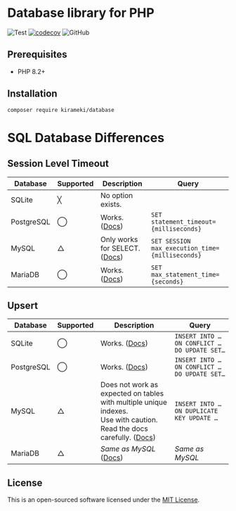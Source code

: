 # Database library for PHP

![Test](https://github.com/kirameki-php/database/actions/workflows/test.yml/badge.svg)
[![codecov](https://codecov.io/gh/kirameki-php/time/branch/main/graph/badge.svg?token=1PV8FB4O4O)](https://codecov.io/gh/kirameki-php/database)
![GitHub](https://img.shields.io/github/license/kirameki-php/database)

## Prerequisites

- PHP 8.2+

## Installation

```
composer require kirameki/database
```

# SQL Database Differences

## Session Level Timeout

| Database    | Supported | Description                                                                                                                 | Query                                           |
|-------------|-----------|-----------------------------------------------------------------------------------------------------------------------------|-------------------------------------------------|
| SQLite      | ╳         | No option exists.                                                                                                           |                                                 |
| PostgreSQL  | ◯         | Works. ([Docs](https://www.postgresql.org/docs/current/runtime-config-client.html#GUC-STATEMENT-TIMEOUT))                   | `SET statement_timeout={milliseconds}`          |
| MySQL       | △         | Only works for SELECT. ([Docs](https://dev.mysql.com/doc/refman/en/server-system-variables.html#sysvar_max_execution_time)) | `SET SESSION max_execution_time={milliseconds}` |
| MariaDB     | ◯         | Works. ([Docs](https://mariadb.com/kb/en/server-system-variables/#max_statement_time))                                      | `SET max_statement_time={seconds}`              |

## Upsert

| Database    | Supported | Description                                                                                                                                                                     | Query                                        |
|-------------|-----------|---------------------------------------------------------------------------------------------------------------------------------------------------------------------------------|----------------------------------------------|
| SQLite      | ◯         | Works. ([Docs](https://www.sqlite.org/lang_upsert.html))                                                                                                                        | `INSERT INTO … ON CONFLICT … DO UPDATE SET…` |
| PostgreSQL  | ◯         | Works. ([Docs](https://www.postgresql.org/docs/current/sql-insert.html))                                                                                                        | `INSERT INTO … ON CONFLICT … DO UPDATE SET…` |
| MySQL       | △         | Does not work as expected on tables with multiple unique indexes.<br>Use with caution. Read the docs carefully. ([Docs](https://dev.mysql.com/doc/en/insert-on-duplicate.html)) | `INSERT INTO … ON DUPLICATE KEY UPDATE …`    |
| MariaDB     | △         | *Same as MySQL* ([Docs](https://mariadb.com/kb/en/insert-on-duplicate-key-update))                                                                                              | *Same as MySQL*                              |


## License

This is an open-sourced software licensed under the [MIT License](LICENSE).
